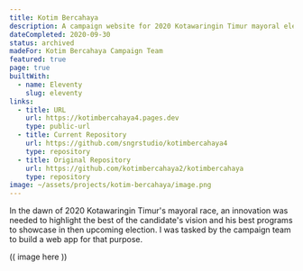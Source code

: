 ```yaml
---
title: Kotim Bercahaya
description: A campaign website for 2020 Kotawaringin Timur mayoral election.
dateCompleted: 2020-09-30
status: archived
madeFor: Kotim Bercahaya Campaign Team
featured: true
page: true
builtWith:
  - name: Eleventy
    slug: eleventy
links:
  - title: URL
    url: https://kotimbercahaya4.pages.dev
    type: public-url
  - title: Current Repository
    url: https://github.com/sngrstudio/kotimbercahaya4
    type: repository
  - title: Original Repository
    url: https://github.com/kotimbercahaya2/kotimbercahaya
    type: repository
image: ~/assets/projects/kotim-bercahaya/image.png
---
```

In the dawn of 2020 Kotawaringin Timur's mayoral race, an innovation was needed to highlight the best of the candidate's vision and his best programs to showcase in then upcoming election. I was tasked by the campaign team to build a web app for that purpose.

(( image here ))

